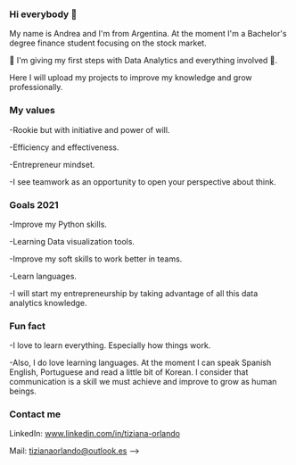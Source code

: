 ### Hi everybody 👋

My name is Andrea and I'm from Argentina. At the moment I'm a Bachelor's degree finance student focusing on the stock market. 

🐾 I'm giving my first steps with Data Analytics and everything involved 🐾. 

Here I will upload my projects to improve my knowledge and grow professionally. 

### My values

-Rookie but with initiative and power of will.

-Efficiency and effectiveness.

-Entrepreneur mindset. 

-I see teamwork as an opportunity to open your perspective about think.

### Goals 2021


-Improve my Python skills.

-Learning Data visualization tools. 

-Improve my soft skills to work better in teams.

-Learn languages. 

-I will start my entrepreneurship by taking advantage of all this data analytics knowledge.


### Fun fact

-I love to learn everything. Especially how things work. 

-Also, I do love learning languages.
At the moment I can speak Spanish English, Portuguese and read a little bit of Korean. 
I consider that communication is a skill we must achieve and improve to grow as human beings. 

### Contact me

LinkedIn: www.linkedin.com/in/tiziana-orlando

Mail: tizianaorlando@outlook.es
-->
